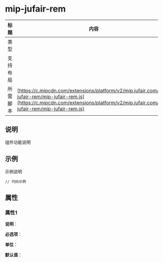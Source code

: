 # mip-jufair-rem

标题|内容
----|----
类型|
支持布局|
所需脚本| [https://c.mipcdn.com/extensions/platform/v2/mip.jufair.com/mip-jufair-rem/mip-jufair-rem.js](https://c.mipcdn.com/extensions/platform/v2/mip.jufair.com/mip-jufair-rem/mip-jufair-rem.js)

## 说明

组件功能说明

## 示例

示例说明

```
// 代码示例
```

## 属性

### 属性1

**说明**：

**必选项**：

**单位**：

**默认值**：